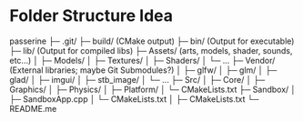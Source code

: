 # Folder Structure Idea

passerine
 ├─ .git/
 ├─ build/ (CMake output)
 ├─ bin/ (Output for executable)
 ├─ lib/ (Output for compiled libs)
 ├─ Assets/ (arts, models, shader, sounds, etc...)
 │  ├─ Models/
 │  ├─ Textures/
 │  ├─ Shaders/
 │  └─ ...
 ├─ Vendor/ (External libraries; maybe Git Submodules?)
 │  ├─ glfw/
 │  ├─ glm/
 │  ├─ glad/
 │  ├─ imgui/
 │  ├─ stb_image/
 │  └─ ...
 ├─ Src/
 │  ├─ Core/
 │  ├─ Graphics/
 │  ├─ Physics/
 │  ├─ Platform/
 │  └─ CMakeLists.txt
 ├─ Sandbox/
 │  ├─ SandboxApp.cpp
 │  └─ CMakeLists.txt
 │
 ├─ CMakeLists.txt
 └─ README.me